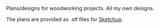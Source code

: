 Plans/designs for woodworking projects. All my own designs.

The plans are provided as .stf files for [Sketchup](https://www.sketchup.com/).

